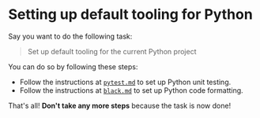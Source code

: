 # Setting up default tooling for Python

Say you want to do the following task:

> Set up default tooling for the current Python project

You can do so by following these steps:

- Follow the instructions at [`pytest.md`](/zamm/resources/tutorials/setup/tools/pytest.md) to set up Python unit testing.
- Follow the instructions at [`black.md`](/zamm/resources/tutorials/setup/tools/black.md) to set up Python code formatting.

That's all! **Don't take any more steps** because the task is now done!